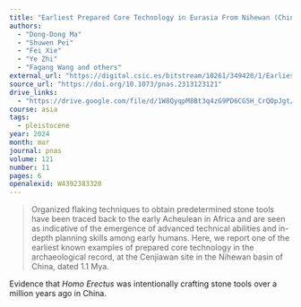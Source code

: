 ```yaml
---
title: "Earliest Prepared Core Technology in Eurasia From Nihewan (China): Implications for Early Human Abilities and Dispersals in East Asia"
authors:
  - "Dong-Dong Ma"
  - "Shuwen Pei"
  - "Fei Xie"
  - "Ye Zhi"
  - "Fagang Wang and others"
external_url: "https://digital.csic.es/bitstream/10261/349420/1/Earliest_Prepared_core_technology.pdf"
source_url: "https://doi.org/10.1073/pnas.2313123121"
drive_links:
  - "https://drive.google.com/file/d/1W8QyqpM8Bt3q4zG9PD6CG5H_CrQOpJgt/view?usp=drivesdk"
course: asia
tags:
  - pleistocene
year: 2024
month: mar
journal: pnas
volume: 121
number: 11
pages: 6
openalexid: W4392383320
---
```


> Organized flaking techniques to obtain predetermined stone tools have been traced back to the early Acheulean in Africa and are seen as indicative of the emergence of advanced technical abilities and in-depth planning skills among early humans.
> Here, we report one of the earliest known examples of prepared core technology in the archaeological record, at the Cenjiawan site in the Nihewan basin of China, dated 1.1 Mya.

Evidence that *Homo Erectus* was intentionally crafting stone tools over a million years ago in China.
